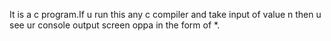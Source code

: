 It is a c program.If u run this any c compiler and take input of value n then u see ur console output screen oppa in the form of *.
